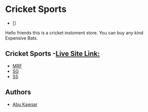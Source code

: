 
# Cricket Sports 
- []

Hello friends this is a cricket instoment store. You can buy any kind Expensive Bats.


## Cricket Sports -[Live Site Link:](https://abu-47-cricket-sports.netlify.app/)

 - [MRF](https://26b5c92bej542nbc9b3nbw5o-wpengine.netdna-ssl.com/wp-content/uploads/2019/03/mrf-genius-vk-1000x1063.jpg)
 - [SG](https://5.imimg.com/data5/QE/MX/BL/SELLER-53345224/nb-dc-570-english-willow-cricket-bat-500x500.jpg)
 - [SS](https://www.kindpng.com/picc/m/333-3336824_sg-profile-xtreme-cricket-bat-sg-cricket-bat.png)


## Authors

- [Abu Kawsar](https://github.com/abukawsar47)

